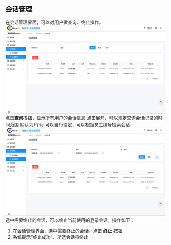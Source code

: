 

## 会话管理
在会话管理界面，可以对用户做查询、终止操作。
![应用管理](../../../../static/images/adminster/访问控制/会话管理/首页.png)
点击**查询**按钮，显示所有用户的会话信息
点击展开，可以规定查询会话记录的时间范围 默认为1个月 可以自行设定，可以根据员工编号检索会话
![应用管理](../../../../static/images/adminster/访问控制/会话管理/点击展开.png)
选中需要终止的会话，可以终止当前使用的登录会话。操作如下：
1. 在会话管理界面，选中需要终止的会话，点击 **终止** 按钮
2. 系统提示"终止成功"，所选会话将终止